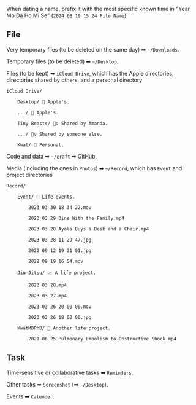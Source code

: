 When dating a name, prefix it with the most specific known time in "Year Mo Da Ho Mi Se" (`2024 08 19 15 24 File Name`).

## File

Very temporary files (to be deleted on the same day) ➡ `~/Downloads`.

Temporary files (to be deleted) ➡ `~/Desktop`.

Files (to be kept) ➡ `iCloud Drive`, which has the Apple directories, directories shared by others, and a personal directory

```
iCloud Drive/

    Desktop/ 🍎 Apple's.

    .../ 🍎 Apple's.

    Tiny Beasts/ 👯‍♀️ Shared by Amanda.

    .../ 👯‍♀️ Shared by someone else.

    Kwat/ 🕺 Personal.
```

Code and data ➡ `~/craft` ➡ GitHub.

Media (including the ones in `Photos`) ➡ `~/Record`, which has `Event` and project directories

```
Record/

    Event/ 👶 Life events.

        2023 03 30 18 34 22.mov

        2023 03 29 Dine With the Family.mp4

        2023 03 28 Ayala Buys a Desk and a Chair.mp4

        2023 03 28 11 29 47.jpg

        2022 09 12 19 21 01.jpg

        2022 09 19 16 54.mov

    Jiu-Jitsu/ 📈 A life project.

        2023 03 28.mp4

        2023 03 27.mp4

        2023 03 26 20 00 00.mov

        2023 03 26 18 00 00.jpg

    KwatMDPhD/ 🎁 Another life project.

        2021 06 25 Pulmonary Embolism to Obstructive Shock.mp4
```

## Task

Time-sensitive or collaborative tasks ➡ `Reminders`.

Other tasks ➡ `Screenshot` (➡ `~/Desktop`).

Events ➡ `Calender`.
